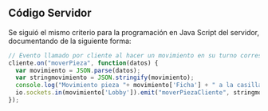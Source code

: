## Código Servidor

Se siguió el mismo criterio para la programación en Java Script del servidor, documentando de la siguiente forma:

```javascript
// Evento llamado por cliente al hacer un movimiento en su turno correspondiente
cliente.on("moverPieza", function(datos) {
  var movimiento = JSON.parse(datos);
  var stringmovimiento = JSON.stringify(movimiento);
  console.log("Movimiento pieza "+ movimiento['Ficha'] + " a la casilla " + movimiento['Casilla'] + " en el lobby " + movimiento['Lobby']);
  io.sockets.in(movimiento['Lobby']).emit("moverPiezaCliente", stringmovimiento); //codigo del lobby
});
```
